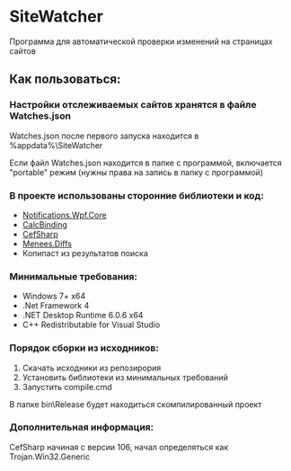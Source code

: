 # SiteWatcher

Программа для автоматической проверки изменений на страницах сайтов

## Как пользоваться:

### Настройки отслеживаемых сайтов хранятся в файле Watches.json

Watches.json после первого запуска находится в %appdata%\SiteWatcher

Если файл Watches.json находится в папке с программой, включается "portable" режим (нужны права на запись в папку с программой)

### В проекте использованы сторонние библиотеки и код:

* [Notifications.Wpf.Core](https://github.com/mjuen/Notifications.Wpf.Core)
* [CalcBinding](https://github.com/Alex141/CalcBinding)
* [CefSharp](https://github.com/cefsharp/CefSharp)
* [Menees.Diffs](https://github.com/menees/Diff.Net)
* Копипаст из результатов поиска

### Минимальные требования:

* Windows 7+ x64
* .Net Framework 4
* .NET Desktop Runtime 6.0.6 x64
* C++ Redistributable for Visual Studio

### Порядок сборки из исходников:

1. Скачать исходники из репозирория
2. Установить библиотеки из минимальных требований
3. Запустить compile.cmd

В папке bin\Release будет находиться скомпилированный проект

### Дополнительная информация:

CefSharp начиная с версии 106, начал определяться как Trojan.Win32.Generic

